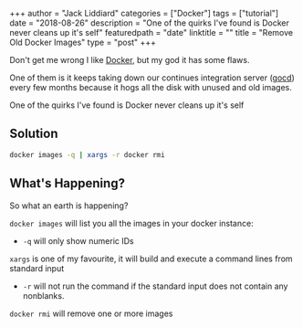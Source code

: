 +++
author = "Jack Liddiard"
categories = ["Docker"]
tags = ["tutorial"]
date = "2018-08-26"
description = "One of the quirks I've found is Docker never cleans up it's self"
featuredpath = "date"
linktitle = ""
title = "Remove Old Docker Images"
type = "post"
+++

Don't get me wrong I like [Docker](https://www.docker.com/), but my god it has some flaws.

One of them is it keeps taking down our continues integration server ([gocd](https://www.gocd.org/)) every few months because it hogs all the disk with unused and old images.

One of the quirks I've found is Docker never cleans up it's self

## Solution
```bash
docker images -q | xargs -r docker rmi
```

## What's Happening?
So what an earth is happening?

`docker images` will list you all the images in your docker instance:
* `-q` will only show numeric IDs

`xargs` is one of my favourite, it will build and execute a command lines from standard input
* `-r` will not run the command if the standard input does not contain any nonblanks.

`docker rmi` will remove one or more images
